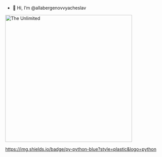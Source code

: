 - 👋 Hi, I’m @allabergenovvyacheslav

<img src=https://github.com/allabergenovvyacheslav/Vyacheslav_Allabergenov/blob/main/amazoncognito.svg alt='The Unlimited' width='400'>

https://img.shields.io/badge/py-python-blue?style=plastic&logo=python

